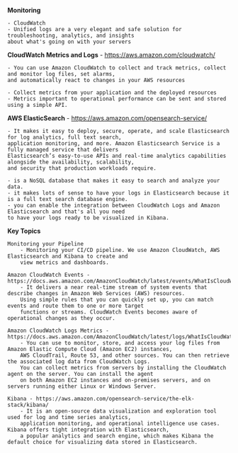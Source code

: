 <b>Monitoring</b>

    - CloudWatch
    - Unified logs are a very elegant and safe solution for troubleshooting, analytics, and insights 
    about what's going on with your servers

<b>CloudWatch Metrics and Logs</b> - https://aws.amazon.com/cloudwatch/

    - You can use Amazon CloudWatch to collect and track metrics, collect and monitor log files, set alarms, 
    and automatically react to changes in your AWS resources

    - Collect metrics from your application and the deployed resources
    - Metrics important to operational performance can be sent and stored using a simple API.

<b>AWS ElasticSearch</b> - https://aws.amazon.com/opensearch-service/

    - It makes it easy to deploy, secure, operate, and scale Elasticsearch for log analytics, full text search, 
    application monitoring, and more. Amazon Elasticsearch Service is a fully managed service that delivers 
    Elasticsearch’s easy-to-use APIs and real-time analytics capabilities alongside the availability, scalability, 
    and security that production workloads require.

    - is a NoSQL database that makes it easy to search and analyze your data.
    - it makes lots of sense to have your logs in Elasticsearch because it is a full text search database engine.
    - you can enable the integration between CloudWatch Logs and Amazon Elasticsearch and that's all you need 
    to have your logs ready to be visualized in Kibana.

<b>Key Topics</b>

    Monitoring your Pipeline
        - Monitoring your CI/CD pipeline. We use Amazon CloudWatch, AWS Elasticsearch and Kibana to create and 
        view metrics and dashboards.

    Amazon CloudWatch Events - https://docs.aws.amazon.com/AmazonCloudWatch/latest/events/WhatIsCloudWatchEvents.html
        - It delivers a near real-time stream of system events that describe changes in Amazon Web Services (AWS) resources. 
        Using simple rules that you can quickly set up, you can match events and route them to one or more target 
        functions or streams. CloudWatch Events becomes aware of operational changes as they occur.
    
    Amazon CloudWatch Logs Metrics - https://docs.aws.amazon.com/AmazonCloudWatch/latest/logs/WhatIsCloudWatchLogs.html
        - You can use to monitor, store, and access your log files from Amazon Elastic Compute Cloud (Amazon EC2) instances, 
        AWS CloudTrail, Route 53, and other sources. You can then retrieve the associated log data from CloudWatch Logs.
        You can collect metrics from servers by installing the CloudWatch agent on the server. You can install the agent
        on both Amazon EC2 instances and on-premises servers, and on servers running either Linux or Windows Server.

    Kibana - https://aws.amazon.com/opensearch-service/the-elk-stack/kibana/
        - It is an open-source data visualization and exploration tool used for log and time series analytics, 
        application monitoring, and operational intelligence use cases. Kibana offers tight integration with Elasticsearch, 
        a popular analytics and search engine, which makes Kibana the default choice for visualizing data stored in Elasticsearch.